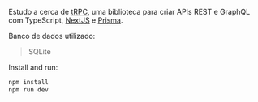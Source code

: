 Estudo a cerca de [tRPC](https://trpc.io/), uma biblioteca para criar APIs REST e GraphQL com TypeScript, [NextJS](https://nextjs.org/) e [Prisma](https://www.prisma.io/).

Banco de dados utilizado:

> SQLite

Install and run:

```bash
npm install
npm run dev
```
